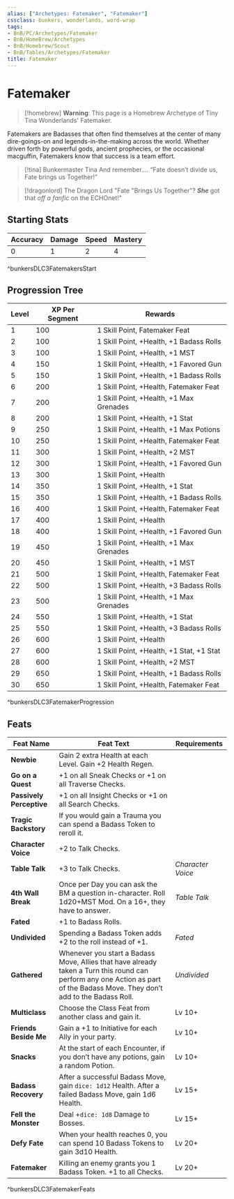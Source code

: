 ```yaml
---
alias: ["Archetypes: Fatemaker", "Fatemaker"]
cssclass: bunkers, wonderlands, word-wrap
tags:
- BnB/PC/Archetypes/Fatemaker
- BnB/HomeBrew/Archetypes
- BnB/Homebrew/Scout
- BnB/Tables/Archetypes/Fatemaker
title: Fatemaker
---
```


# Fatemaker

>[!homebrew]
> **Warning**: This page is a Homebrew Archetype of Tiny Tina Wonderlands' Fatemaker.

Fatemakers are Badasses that often find themselves at the center of many dire-goings-on and legends-in-the-making across the world. Whether driven forth by powerful gods, ancient prophecies, or the occasional macguffin, Fatemakers know that success is a team effort.

>[!tina] Bunkermaster Tina
> And remember…. “Fate doesn’t divide us, Fate brings us Together!”

>[!dragonlord] The Dragon Lord
> "Fate "Brings Us Together"? ***She*** got that *off a fanfic* on the ECHOnet!"

## Starting Stats

| **Accuracy** | **Damage** | **Speed** | **Mastery** |
| ------------ | ---------- | --------- | ----------- |
| 0            | 1          | 2         | 4           |
^bunkersDLC3FatemakersStart

## Progression Tree

| **Level** | **XP Per Segment** | **Rewards**                                  |
| ----- | -------------- | ---------------------------------------- |
| 1     | 100            | 1 Skill Point, Fatemaker Feat              |
| 2     | 100            | 1 Skill Point, +Health, +1  Badass Rolls      |
| 3     | 100            | 1 Skill Point, +Health, +1 MST           |
| 4     | 150            | 1 Skill Point, +Health, +1 Favored Gun   |
| 5     | 150            | 1 Skill Point, +Health, +1  Badass Rolls      |
| 6     | 200            | 1 Skill Point, +Health, Fatemaker Feat     |
| 7     | 200            | 1 Skill Point, +Health, +1 Max Grenades  |
| 8     | 200            | 1 Skill Point, +Health, +1 Stat          |
| 9     | 250            | 1 Skill Point, +Health, +1 Max Potions   |
| 10    | 250            | 1 Skill Point, +Health, Fatemaker Feat     |
| 11    | 300            | 1 Skill Point, +Health, +2 MST           |
| 12    | 300            | 1 Skill Point, +Health, +1 Favored Gun   |
| 13    | 300            | 1 Skill Point, +Health                   |
| 14    | 350            | 1 Skill Point, +Health, +1 Stat          |
| 15    | 350            | 1 Skill Point, +Health, +1  Badass Rolls      |
| 16    | 400            | 1 Skill Point, +Health, Fatemaker Feat     |
| 17    | 400            | 1 Skill Point, +Health                   |
| 18    | 400            | 1 Skill Point, +Health, +1 Favored Gun   |
| 19    | 450            | 1 Skill Point, +Health, +1 Max Grenades  |
| 20    | 450            | 1 Skill Point, +Health, +1 MST           |
| 21    | 500            | 1 Skill Point, +Health, Fatemaker Feat     |
| 22    | 500            | 1 Skill Point, +Health, +3  Badass Rolls      |
| 23    | 500            | 1 Skill Point, +Health, +1 Max Grenades  |
| 24    | 550            | 1 Skill Point, +Health, +1 Stat          |
| 25    | 550            | 1 Skill Point, +Health, +3  Badass Rolls      |
| 26    | 600            | 1 Skill Point, +Health                   |
| 27    | 600            | 1 Skill Point, +Health, +1 Stat, +1 Stat |
| 28    | 600            | 1 Skill Point, +Health, +2 MST           |
| 29    | 650            | 1 Skill Point, +Health, +1  Badass Rolls      |
| 30    | 650            | 1 Skill Point, +Health, Fatemaker Feat     |
^bunkersDLC3FatemakerProgression

## Feats

| **Feat Name** | **Feat Text** | **Requirements** |
|---|---|---|
| **Newbie** | Gain 2 extra Health at each Level. Gain +2 Health Regen. |  |
| **Go on a Quest** | +1 on all Sneak Checks or +1 on all Traverse Checks. |  |
| **Passively Perceptive** | +1 on all Insight Checks or +1 on all Search Checks. |  |
| **Tragic Backstory** | If you would gain a Trauma you can spend a Badass Token to reroll it. |  |
| **Character Voice** | +2 to Talk Checks. |  |
| **Table Talk** | +3 to Talk Checks. | *Character Voice* |
| **4th Wall Break** | Once per Day you can ask the BM a question in-character. Roll 1d20+MST Mod. On a 16+, they have to answer. | *Table Talk* |
| **Fated** | +1 to Badass Rolls. |  |
| **Undivided** | Spending a Badass Token adds +2 to the roll instead of +1. | *Fated* |
| **Gathered** | Whenever you start a Badass Move, Allies that have already taken a Turn this round can perform any one Action as part of the Badass Move. They don’t add to the Badass Roll. | *Undivided* |
| **Multiclass** | Choose the Class Feat from another class and gain it. | Lv 10+ |
| **Friends Beside Me** | Gain a +1 to Initiative for each Ally in your party. | Lv 10+ |
| **Snacks** | At the start of each Encounter, if you don’t have any potions, gain a random Potion. | Lv 10+ |
| **Badass Recovery** | After a successful Badass Move, gain `dice: 1d12` Health. After a failed Badass Move, gain 1d6 Health. | Lv 15+ |
| **Fell the Monster** | Deal +`dice: 1d8` Damage to Bosses. | Lv 15+ |
| **Defy Fate** | When your health reaches 0, you can spend 10 Badass Tokens to gain 3d10 Health. | Lv 20+ |
| **Fatemaker** | Killing an enemy grants you 1 Badass Token. +1 to all Checks. | Lv 20+ |
^bunkersDLC3FatemakerFeats